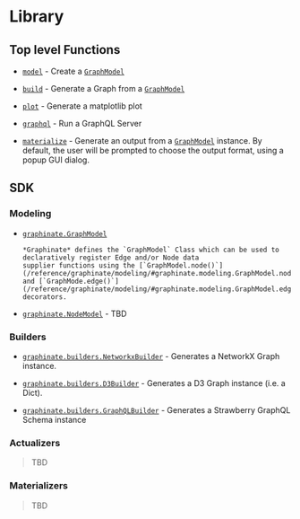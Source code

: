 # Library

## Top level Functions

* [`model`](/reference/graphinate/#graphinate.model) -
  Create a [`GraphModel`](/reference/graphinate/modeling/#graphinate.modeling.GraphModel)

* [`build`](/reference/graphinate/#graphinate.build) -
  Generate a Graph from a [`GraphModel`](/reference/graphinate/modeling/#graphinate.modeling.GraphModel)

* [`plot`](/reference/graphinate/#graphinate.plot) - Generate a matplotlib plot

* [`graphql`](/reference/graphinate/#graphinate.graphql) - Run a GraphQL Server

* [`materialize`](/reference/graphinate/#graphinate.materialize) -
  Generate an output from a [`GraphModel`](/reference/graphinate/modeling/#graphinate.modeling.GraphModel) instance.
  By default, the user will be prompted to choose the output format, using a popup GUI dialog.

## SDK

### Modeling

* [`graphinate.GraphModel`](/reference/graphinate/modeling/#graphinate.modeling.GraphModel)

      *Graphinate* defines the `GraphModel` Class which can be used to declaratively register Edge and/or Node data
      supplier functions using the [`GraphModel.node()`](/reference/graphinate/modeling/#graphinate.modeling.GraphModel.node) and [`GraphMode.edge()`](/reference/graphinate/modeling/#graphinate.modeling.GraphModel.edge) decorators.

* [`graphinate.NodeModel`](/reference/graphinate/modeling/#graphinate.modeling.NodeModel) - TBD

### Builders

* [`graphinate.builders.NetworkxBuilder`](/reference/graphinate/builders/#graphinate.builders.NetworkxBuilder) -
  Generates a NetworkX Graph instance.

* [`graphinate.builders.D3Builder`](/reference/graphinate/builders/#graphinate.builders.D3Builder) - Generates a D3
  Graph instance (i.e. a Dict).

* [`graphinate.builders.GraphQLBuilder`](/reference/graphinate/builders/#graphinate.builders.GraphQLBuilder) - Generates
  a Strawberry GraphQL Schema instance

### Actualizers

> TBD

### Materializers

> TBD